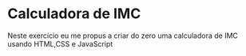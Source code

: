 # Calculadora de IMC
Neste exercício eu me propus a criar do zero uma calculadora de IMC usando HTML,CSS e JavaScript
